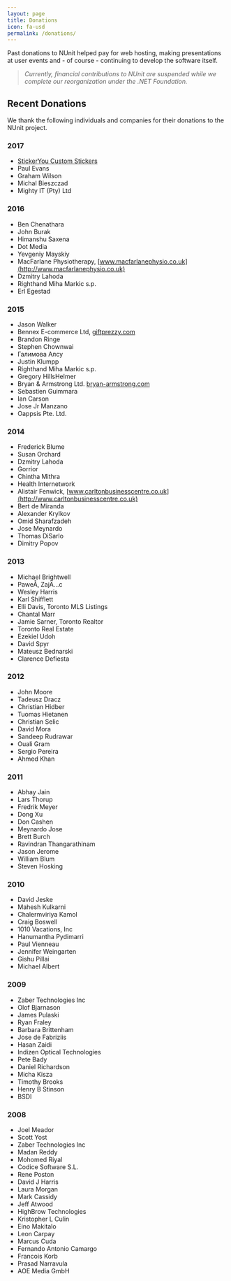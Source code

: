 ```yaml
---
layout: page
title: Donations
icon: fa-usd
permalink: /donations/
---
```


Past donations to NUnit helped pay for web hosting, making presentations at user events and - of course - continuing
to develop the software itself.

> _Currently, financial contributions to NUnit are suspended while we complete our reorganization under the .NET Foundation._

## Recent Donations

We thank the following individuals and companies for their donations to the NUnit project.

### 2017

- [StickerYou Custom Stickers](https://www.stickeryou.com/)
- Paul Evans
- Graham Wilson
- Michal Bieszczad
- Mighty IT (Pty) Ltd

### 2016

- Ben Chenathara
- John Burak
- Himanshu Saxena
- Dot Media
- Yevgeniy Mayskiy
- MacFarlane Physiotherapy, [www.macfarlanephysio.co.uk](http://www.macfarlanephysio.co.uk)
- Dzmitry Lahoda
- Righthand Miha Markic s.p.
- Erl Egestad

### 2015

- Jason Walker
- Bennex E-commerce Ltd, [giftprezzy.com](http://giftprezzy.com)
- Brandon Ringe
- Stephen Chownwai
- Галимова Алсу
- Justin Klumpp
- Righthand Miha Markic s.p.
- Gregory HillsHelmer
- Bryan & Armstrong Ltd. [bryan-armstrong.com](http://bryan-armstrong.com)
- Sebastien Guimmara
- Ian Carson
- Jose Jr Manzano
- Oappsis Pte. Ltd.

### 2014

- Frederick Blume
- Susan Orchard
- Dzmitry Lahoda
- Gorrior
- Chintha Mithra
- Health Internetwork
- Alistair Fenwick, [www.carltonbusinesscentre.co.uk](http://www.carltonbusinesscentre.co.uk)
- Bert de Miranda
- Alexander Krylkov
- Omid Sharafzadeh
- Jose Meynardo
- Thomas DiSarlo
- Dimitry Popov


### 2013

- Michael Brightwell
- PaweÅ‚ ZajÄ…c
- Wesley Harris
- Karl Shifflett
- Elli Davis, Toronto MLS Listings
- Chantal Marr
- Jamie Sarner, Toronto Realtor
- Toronto Real Estate
- Ezekiel Udoh
- David Spyr
- Mateusz Bednarski
- Clarence Defiesta

### 2012

- John Moore
- Tadeusz Dracz
- Christian Hidber
- Tuomas Hietanen
- Christian Selic
- David Mora
- Sandeep Rudrawar
- Ouali Gram
- Sergio Pereira
- Ahmed Khan

### 2011

- Abhay Jain
- Lars Thorup
- Fredrik Meyer
- Dong Xu
- Don Cashen
- Meynardo Jose
- Brett Burch
- Ravindran Thangarathinam
- Jason Jerome
- William Blum
- Steven Hosking

### 2010

- David Jeske
- Mahesh Kulkarni
- Chalermviriya Kamol
- Craig Boswell
- 1010 Vacations, Inc
- Hanumantha Pydimarri
- Paul Vienneau
- Jennifer Weingarten
- Gishu Pillai
- Michael Albert

### 2009

- Zaber Technologies Inc
- Olof Bjarnason
- James Pulaski
- Ryan Fraley
- Barbara Brittenham
- Jose de Fabriziis
- Hasan Zaidi
- Indizen Optical Technologies
- Pete Bady
- Daniel Richardson
- Micha Kisza
- Timothy Brooks
- Henry B Stinson
- BSDI

### 2008

- Joel Meador
- Scott Yost
- Zaber Technologies Inc
- Madan Reddy
- Mohomed Riyal
- Codice Software S.L.
- Rene Poston
- David J Harris
- Laura Morgan
- Mark Cassidy
- Jeff Atwood
- HighBrow Technologies
- Kristopher L Culin
- Eino Makitalo
- Leon Carpay
- Marcus Cuda
- Fernando Antonio Camargo
- Francois Korb
- Prasad Narravula
- AOE Media GmbH